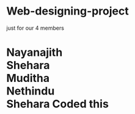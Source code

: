 # Web-designing-project
just for our 4 members
<html>
  <head>
    <title> First project of SCOPE </title>
  </head>
  <body>
    <h1> Nayanajith <br> Shehara <br> Muditha <br> Nethindu <br>
      Shehara Coded this
      
  </body>
</html>
